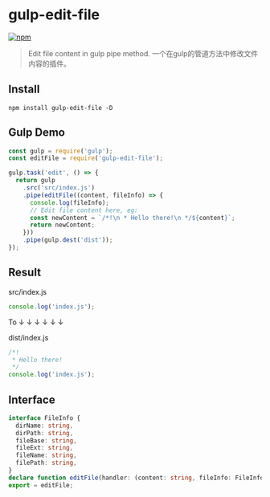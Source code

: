 # gulp-edit-file

[![npm](https://img.shields.io/npm/v/gulp-edit-file.svg)](https://www.npmjs.com/package/gulp-edit-file) 

> Edit file content in gulp pipe method.
> 一个在gulp的管道方法中修改文件内容的插件。

## Install
```
npm install gulp-edit-file -D
```

## Gulp Demo
```js
const gulp = require('gulp');
const editFile = require('gulp-edit-file');

gulp.task('edit', () => {
  return gulp
    .src('src/index.js')
    .pipe(editFile((content, fileInfo) => {
      console.log(fileInfo);
      // Edit file content here, eg:
      const newContent = `/*!\n * Hello there!\n */${content}`;
      return newContent;
    }))
    .pipe(gulp.dest('dist'));
});
```

## Result
src/index.js
```js
console.log('index.js');
```
To ↓ ↓ ↓ ↓ ↓ ↓

dist/index.js
```js
/*!
 * Hello there!
 */
console.log('index.js');
```

## Interface
```ts
interface FileInfo {
  dirName: string,
  dirPath: string,
  fileBase: string,
  fileExt: string,
  fileName: string,
  filePath: string,
}
declare function editFile(handler: (content: string, fileInfo: FileInfo) => string): NodeJS.ReadWriteStream;
export = editFile;
```
